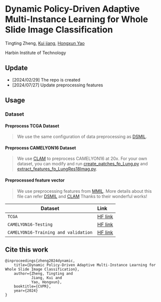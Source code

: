 # Dynamic Policy-Driven Adaptive Multi-Instance Learning for Whole Slide Image Classification


Tingting Zheng,  [Kui jiang](https://scholar.google.com/citations?user=AbOLE9QAAAAJ&hl=en&oi=ao), [Hongxun Yao](https://scholar.google.com/citations?user=aOMFNFsAAAAJ)

Harbin Institute of Technology
## Update
- [2024/02/29] The repo is created
- [2024/07/27] Update preprocessing features



## Usage
  ### Dataset

   #### Preprocess TCGA Dataset

>We use the same configuration of data preprocessing as [DSMIL](https://github.com/binli123/dsmil-wsi).

   #### Preprocess CAMELYON16 Dataset

>We use [CLAM](https://github.com/mahmoodlab/CLAM/tree/master) to preprocess CAMELYON16 at 20x.
>For your own dataset, you can modify and run [create_patches_fp_Lung.py](https://github.com/titizheng/PAMIL/blob/main/slide_preproce/create_patches_fp_Lung.py) and [extract_features_fp_LungRes18Imag.py](https://github.com/titizheng/PAMIL/blob/main/slide_preproce/extract_features_fp_LungRes18Imag.py). 


   #### Preprocessed feature vector

>We use preprocessing features from [MMIL](https://github.com/hustvl/MMIL-Transformer?tab=readme-ov-file). More details about this file can refer [DSMIL](https://github.com/binli123/dsmil-wsi) and [CLAM](https://github.com/mahmoodlab/CLAM/tree/master) Thanks to their wonderful works!

<div align="center">
  
| Dataset | Link | 
|------------|:-----|
| `TCGA`|[HF link](https://pan.quark.cn/s/b6c014c29528)
| `CAMELYON16-Testing`|[HF link](https://pan.quark.cn/s/7339cfb8c26c)
| `CAMELYON16-Training and validation`|[HF link](https://pan.quark.cn/s/27f392595e83)
</div>


## Cite this work

```
@inproceedings{zheng2024dynamic,
    title={Dynamic Policy-Driven Adaptive Multi-Instance Learning for Whole Slide Image Classification},
    author={Zheng, Tingting and
            Jiang, Kui and
            Yao, Hongxun},
    booktitle={CVPR},
    year={2024}
}
```

